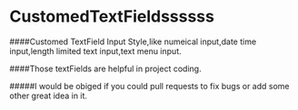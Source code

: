 # CustomedTextFieldssssss

####Customed TextField Input Style,like numeical input,date time input,length limited text input,text menu input.

####Those textFields are helpful in project coding.

#####I would be obiged if you could pull requests to fix bugs or add some other great idea in it.